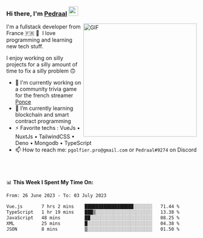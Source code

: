### Hi there, I'm <a href="https://pedraal.dev" target="_blank">Pedraal</a> <img src="https://media.giphy.com/media/hvRJCLFzcasrR4ia7z/giphy.gif" width="25px">
<img align="right" alt="GIF" src="https://pedraal.dev/avatar.png" width="300" height="300" />

I'm a fullstack developer from France 🇫🇷 🥖 &nbsp;I love programming and learning new
tech stuff.

I enjoy working on silly projects for a silly amount of time to fix a silly problem 🙃

- 🔭  I'm currently working on a community trivia game for the french streamer <a href="https://twitch.tv/ponce" target="_blank">Ponce</a>
- 🌱 I’m currently learning blockchain and smart contract programming
- ⚡ Favorite techs : VueJs &bull; NuxtJs &bull; TailwindCSS &bull; Deno &bull; Mongodb &bull; TypeScript
- 📫 How to reach me: `pgolfier.pro@gmail.com` or `Pedraal#9274` on Discord

<br>
<br>

📊 **This Week I Spent My Time On:**
<!--START_SECTION:waka-->

```txt
From: 26 June 2023 - To: 03 July 2023

Vue.js       7 hrs 2 mins    ██████████████████░░░░░░░   71.44 %
TypeScript   1 hr 19 mins    ███▒░░░░░░░░░░░░░░░░░░░░░   13.38 %
JavaScript   48 mins         ██░░░░░░░░░░░░░░░░░░░░░░░   08.25 %
XML          25 mins         █░░░░░░░░░░░░░░░░░░░░░░░░   04.38 %
JSON         8 mins          ▒░░░░░░░░░░░░░░░░░░░░░░░░   01.50 %
```

<!--END_SECTION:waka-->
